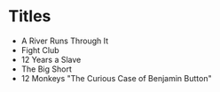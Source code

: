 # Titles
* A River Runs Through It
* Fight Club
* 12 Years a Slave
* The Big Short
* 12 Monkeys
"The Curious Case of Benjamin Button"
